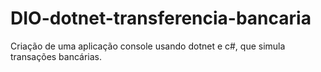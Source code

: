 # DIO-dotnet-transferencia-bancaria

Criação de uma aplicação console usando dotnet e c#, que simula transações bancárias.
